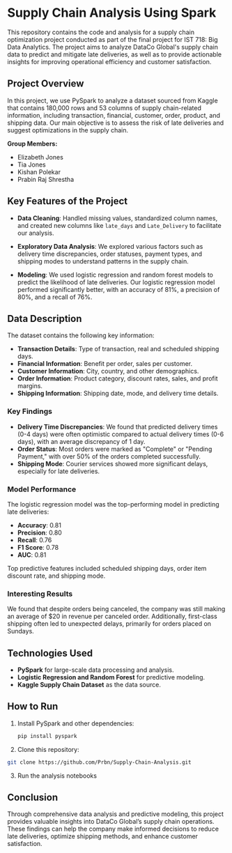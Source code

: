 # Supply Chain Analysis Using Spark

This repository contains the code and analysis for a supply chain optimization project conducted as part of the final project for IST 718: Big Data Analytics. The project aims to analyze DataCo Global's supply chain data to predict and mitigate late deliveries, as well as to provide actionable insights for improving operational efficiency and customer satisfaction.

## Project Overview

In this project, we use PySpark to analyze a dataset sourced from Kaggle that contains 180,000 rows and 53 columns of supply chain-related information, including transaction, financial, customer, order, product, and shipping data. Our main objective is to assess the risk of late deliveries and suggest optimizations in the supply chain.

**Group Members:**
- Elizabeth Jones
- Tia Jones
- Kishan Polekar
- Prabin Raj Shrestha

## Key Features of the Project

- **Data Cleaning**: Handled missing values, standardized column names, and created new columns like `late_days` and `Late_Delivery` to facilitate our analysis.
  
- **Exploratory Data Analysis**: We explored various factors such as delivery time discrepancies, order statuses, payment types, and shipping modes to understand patterns in the supply chain.

- **Modeling**: We used logistic regression and random forest models to predict the likelihood of late deliveries. Our logistic regression model performed significantly better, with an accuracy of 81%, a precision of 80%, and a recall of 76%.

## Data Description

The dataset contains the following key information:
- **Transaction Details**: Type of transaction, real and scheduled shipping days.
- **Financial Information**: Benefit per order, sales per customer.
- **Customer Information**: City, country, and other demographics.
- **Order Information**: Product category, discount rates, sales, and profit margins.
- **Shipping Information**: Shipping date, mode, and delivery time details.

### Key Findings

- **Delivery Time Discrepancies**: We found that predicted delivery times (0-4 days) were often optimistic compared to actual delivery times (0-6 days), with an average discrepancy of 1 day.
- **Order Status**: Most orders were marked as "Complete" or "Pending Payment," with over 50% of the orders completed successfully.
- **Shipping Mode**: Courier services showed more significant delays, especially for late deliveries.

### Model Performance

The logistic regression model was the top-performing model in predicting late deliveries:
- **Accuracy**: 0.81
- **Precision**: 0.80
- **Recall**: 0.76
- **F1 Score**: 0.78
- **AUC**: 0.81

Top predictive features included scheduled shipping days, order item discount rate, and shipping mode.

### Interesting Results

We found that despite orders being canceled, the company was still making an average of $20 in revenue per canceled order. Additionally, first-class shipping often led to unexpected delays, primarily for orders placed on Sundays.

## Technologies Used

- **PySpark** for large-scale data processing and analysis.
- **Logistic Regression and Random Forest** for predictive modeling.
- **Kaggle Supply Chain Dataset** as the data source.

## How to Run

1. Install PySpark and other dependencies:
   ```bash
   pip install pyspark
   ```
2.	Clone this repository:
   ```bash
   git clone https://github.com/Prbn/Supply-Chain-Analysis.git
   ```
   
3.	Run the analysis notebooks

## Conclusion

Through comprehensive data analysis and predictive modeling, this project provides valuable insights into DataCo Global’s supply chain operations. These findings can help the company make informed decisions to reduce late deliveries, optimize shipping methods, and enhance customer satisfaction.

   

   
